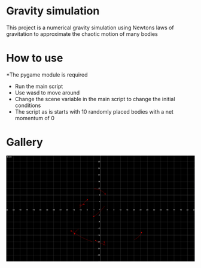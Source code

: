 # Gravity simulation

This project is a numerical gravity simulation using Newtons laws of gravitation to approximate the chaotic motion of many bodies

# How to use

*The pygame module is required

- Run the main script
- Use wasd to move around
- Change the scene variable in the main script to change the initial conditions
- The script as is starts with 10 randomly placed bodies with a net momentum of 0

# Gallery

![image](image1.png)